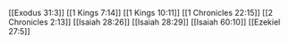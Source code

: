 [[Exodus 31:3]]
[[1 Kings 7:14]]
[[1 Kings 10:11]]
[[1 Chronicles 22:15]]
[[2 Chronicles 2:13]]
[[Isaiah 28:26]]
[[Isaiah 28:29]]
[[Isaiah 60:10]]
[[Ezekiel 27:5]]
